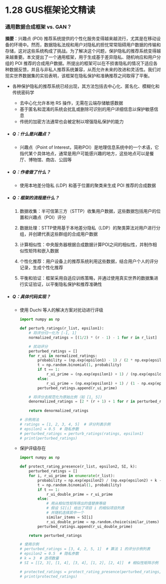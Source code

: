 # 1.28 GUS框架论文精读

### 通用数据合成框架 vs. GAN？

**摘要**：兴趣点 (POI) 推荐系统提供的个性化服务变得越来越流行，尤其是在移动设备的环境中。然而，数据隐私法规和用户对隐私的担忧常常阻碍用户数据的传输和存储，这对这些系统构成了挑战。为了解决这个问题，保护隐私的推荐系统变得越来越重要。本文提出了一个通用框架，用于生成基于差异隐私、随机响应和用户分组的 POI 推荐的合成用户数据。所提出的框架可以在不损害隐私的情况下适应各种数据反馈，并且与非私人推荐系统兼容，从而允许未来的改进和灵活性。我们对现实世界数据集的实验表明，该框架在隐私保护和准确推荐之间取得了平衡。

- 各种保护隐私的推荐系统已经出现，其方法包括去中心化、匿名化、模糊化和传统密码学
  - 去中心化允许本地 RS 操作，无需在云端存储敏感数据
  - 基于匿名和混淆的系统会扰乱或删除可识别的用户详细信息以保护敏感信息
  - 传统的加密方法通常也会被定制以增强隐私保护的能力

- ##### Q：什么是兴趣点？
  
  - 兴趣点（Point of Interest，简称POI）是地理信息系统中的一个术语，它指代某个具体地点，通常是用户可能感兴趣的地方，这些地点可以是餐厅、博物馆、商店、公园等
  
- ##### Q：作者做了什么？
  
  - 使用本地差分隐私 (LDP) 和基于位置的聚类来生成 POI 推荐的合成数据
- ##### Q：框架的流程是什么？
  
  1. 数据收集：半可信第三方（STTP）收集用户数据，这些数据包括用户的位置和兴趣点（POI）评分
  
  2. 数据处理：STTP使用基于本地差分隐私（LDP）的聚类算法对用户进行分组，并创建代表这些群组的合成用户数据
  
  3. 计算相似性：中央服务器根据合成数据计算POI之间的相似性，并制作相似性矩阵和嵌入数据
  
  4. 个性化推荐：用户设备上的推荐系统利用这些数据，结合用户个人的评分记录，生成个性化推荐
  
  5. 平衡和验证：框架采用自适应训练策略，并通过使用真实世界的数据集进行实证验证，以平衡隐私保护和推荐准确性


- ##### Q：具体代码实现？

  - 使用 Duchi 等人的解决方案对扰动进行评级

    ```python
    import numpy as np
    
    def perturb_ratings(r_list, epsilon1):
        # 将评分归一化为 [-1, 1]
        normalized_ratings = [(1/2) * (r - 1) - 1 for r in r_list]
    
        # 扰动评分
        perturbed_ratings = []
        for r_ui in normalized_ratings:
            probability = (np.exp(epsilon1) - 1) / (2 * np.exp(epsilon1) + 2 * r_ui + 1)
            t = np.random.binomial(1, probability)
            if t == 1:
                r_ui_prime = (np.exp(epsilon1) + 1) / (np.exp(epsilon1) - 1)
            else:
                r_ui_prime = (np.exp(epsilon1) + 1) / (1 - np.exp(epsilon1))
            perturbed_ratings.append(r_ui_prime)
    
        # 将评分去规范化为原始比例（如 [1, 5])
        denormalized_ratings = [2 * (r + 1) + 1 for r in perturbed_ratings]
        
        return denormalized_ratings
    
    # 示例用法
    # ratings = [1, 2, 3, 4, 5]  # 评分列表示例
    # epsilon1 = 0.5  # 隐私参数
    # perturbed_ratings = perturb_ratings(ratings, epsilon1)
    # print(perturbed_ratings)
    ```

  - 保护评级存在

    ```python
    import numpy as np
    
    def protect_rating_presence(r_list, epsilon2, SI, k):
        perturbed_ratings = []
        for i, r_ui_prime in enumerate(r_list):
            probability = np.exp(epsilon2) / (np.exp(epsilon2) + k - 1)
            t = np.random.binomial(1, probability)
            if t == 1:
                r_ui_double_prime = r_ui_prime
            else:
                # 用从相似性矩阵得出的值替换等级
                # 假设 SI[i] 给出了项目 i 的相似项目列表
                # 并随机选择其中一个
                similar_items = SI[i]
                r_ui_double_prime = np.random.choice(similar_items)
            perturbed_ratings.append(r_ui_double_prime)
    
        return perturbed_ratings
    
    # 使用示例
    # perturbed_ratings = [3, 4, 2, 5, 1]  # 算法 1 的评分示例列表
    # epsilon2 = 0.5  # 隐私参数
    # k = 3  # 选项数量
    # SI = [[2, 3], [1, 4], [3, 4], [1, 2], [2, 4]]  # 相似性矩阵示例  # 相似性矩阵示
    
    # protected_ratings = protect_rating_presence(perturbed_ratings, epsilon2, SI, k)
    # print(protected_ratings)
    ```